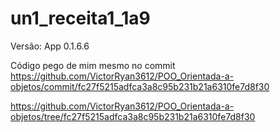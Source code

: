 # un1_receita1_1a9

Versão: App 0.1.6.6

Código pego de mim mesmo no commit 
https://github.com/VictorRyan3612/POO_Orientada-a-objetos/commit/fc27f5215adfca3a8c95b231b21a6310fe7d8f30


https://github.com/VictorRyan3612/POO_Orientada-a-objetos/tree/fc27f5215adfca3a8c95b231b21a6310fe7d8f30
